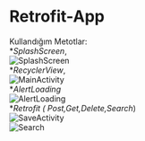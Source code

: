 # Retrofit-App
Kullandığım Metotlar:<br/>
**SplashScreen*,<br/>
![SplashScreen](https://github.com/melissaOzay/Retrofit-App/issues/2#issue-1333370654)<br/>
**RecyclerView*,<br/>
![MainActivity](https://github.com/melissaOzay/Retrofit-App/issues/1#issue-1333369245)<br/>
**AlertLoading*<br/>
![AlertLoading](https://github.com/melissaOzay/Retrofit-App/issues/4#issue-1333372873)<br/>
**Retrofit ( Post,Get,Delete,Search*)<br/>
![SaveActivity](https://github.com/melissaOzay/Retrofit-App/issues/3#issue-1333372064)<br/>
![Search ](https://github.com/melissaOzay/Retrofit-App/issues/5#issue-1333373304)

